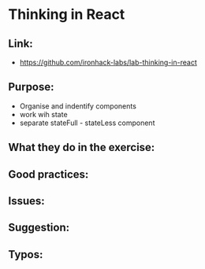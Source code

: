 # Thinking in React

## Link:
  - https://github.com/ironhack-labs/lab-thinking-in-react

## Purpose:

- Organise and indentify components
- work wih state
- separate stateFull - stateLess component

## What they do in the exercise:



## Good practices:
  


## Issues:

## Suggestion:

## Typos:
